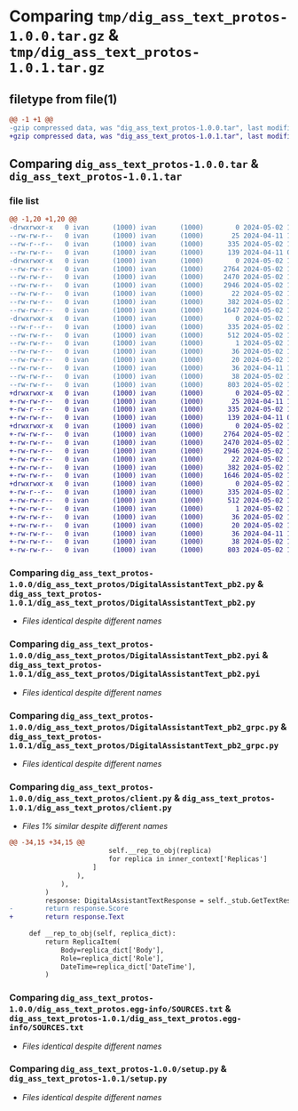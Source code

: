 # Comparing `tmp/dig_ass_text_protos-1.0.0.tar.gz` & `tmp/dig_ass_text_protos-1.0.1.tar.gz`

## filetype from file(1)

```diff
@@ -1 +1 @@
-gzip compressed data, was "dig_ass_text_protos-1.0.0.tar", last modified: Thu May  2 11:13:18 2024, max compression
+gzip compressed data, was "dig_ass_text_protos-1.0.1.tar", last modified: Thu May  2 14:36:39 2024, max compression
```

## Comparing `dig_ass_text_protos-1.0.0.tar` & `dig_ass_text_protos-1.0.1.tar`

### file list

```diff
@@ -1,20 +1,20 @@
-drwxrwxr-x   0 ivan      (1000) ivan      (1000)        0 2024-05-02 11:13:18.417823 dig_ass_text_protos-1.0.0/
--rw-rw-r--   0 ivan      (1000) ivan      (1000)       25 2024-04-11 10:17:28.000000 dig_ass_text_protos-1.0.0/MANIFEST.in
--rw-r--r--   0 ivan      (1000) ivan      (1000)      335 2024-05-02 11:13:18.417823 dig_ass_text_protos-1.0.0/PKG-INFO
--rw-rw-r--   0 ivan      (1000) ivan      (1000)      139 2024-04-11 09:59:00.000000 dig_ass_text_protos-1.0.0/README.md
-drwxrwxr-x   0 ivan      (1000) ivan      (1000)        0 2024-05-02 11:13:18.413822 dig_ass_text_protos-1.0.0/dig_ass_text_protos/
--rw-rw-r--   0 ivan      (1000) ivan      (1000)     2764 2024-05-02 11:13:17.000000 dig_ass_text_protos-1.0.0/dig_ass_text_protos/DigitalAssistantText_pb2.py
--rw-rw-r--   0 ivan      (1000) ivan      (1000)     2470 2024-05-02 11:13:17.000000 dig_ass_text_protos-1.0.0/dig_ass_text_protos/DigitalAssistantText_pb2.pyi
--rw-rw-r--   0 ivan      (1000) ivan      (1000)     2946 2024-05-02 11:13:17.000000 dig_ass_text_protos-1.0.0/dig_ass_text_protos/DigitalAssistantText_pb2_grpc.py
--rw-rw-r--   0 ivan      (1000) ivan      (1000)       22 2024-05-02 11:09:19.000000 dig_ass_text_protos-1.0.0/dig_ass_text_protos/__init__.py
--rw-rw-r--   0 ivan      (1000) ivan      (1000)      382 2024-05-02 11:09:19.000000 dig_ass_text_protos-1.0.0/dig_ass_text_protos/abstract_client.py
--rw-rw-r--   0 ivan      (1000) ivan      (1000)     1647 2024-05-02 11:09:19.000000 dig_ass_text_protos-1.0.0/dig_ass_text_protos/client.py
-drwxrwxr-x   0 ivan      (1000) ivan      (1000)        0 2024-05-02 11:13:18.417823 dig_ass_text_protos-1.0.0/dig_ass_text_protos.egg-info/
--rw-r--r--   0 ivan      (1000) ivan      (1000)      335 2024-05-02 11:13:18.000000 dig_ass_text_protos-1.0.0/dig_ass_text_protos.egg-info/PKG-INFO
--rw-rw-r--   0 ivan      (1000) ivan      (1000)      512 2024-05-02 11:13:18.000000 dig_ass_text_protos-1.0.0/dig_ass_text_protos.egg-info/SOURCES.txt
--rw-rw-r--   0 ivan      (1000) ivan      (1000)        1 2024-05-02 11:13:18.000000 dig_ass_text_protos-1.0.0/dig_ass_text_protos.egg-info/dependency_links.txt
--rw-rw-r--   0 ivan      (1000) ivan      (1000)       36 2024-05-02 11:13:18.000000 dig_ass_text_protos-1.0.0/dig_ass_text_protos.egg-info/requires.txt
--rw-rw-r--   0 ivan      (1000) ivan      (1000)       20 2024-05-02 11:13:18.000000 dig_ass_text_protos-1.0.0/dig_ass_text_protos.egg-info/top_level.txt
--rw-rw-r--   0 ivan      (1000) ivan      (1000)       36 2024-04-11 10:17:28.000000 dig_ass_text_protos-1.0.0/requirements.txt
--rw-rw-r--   0 ivan      (1000) ivan      (1000)       38 2024-05-02 11:13:18.417823 dig_ass_text_protos-1.0.0/setup.cfg
--rw-rw-r--   0 ivan      (1000) ivan      (1000)      803 2024-05-02 11:09:19.000000 dig_ass_text_protos-1.0.0/setup.py
+drwxrwxr-x   0 ivan      (1000) ivan      (1000)        0 2024-05-02 14:36:39.167640 dig_ass_text_protos-1.0.1/
+-rw-rw-r--   0 ivan      (1000) ivan      (1000)       25 2024-04-11 10:17:28.000000 dig_ass_text_protos-1.0.1/MANIFEST.in
+-rw-r--r--   0 ivan      (1000) ivan      (1000)      335 2024-05-02 14:36:39.167640 dig_ass_text_protos-1.0.1/PKG-INFO
+-rw-rw-r--   0 ivan      (1000) ivan      (1000)      139 2024-04-11 09:59:00.000000 dig_ass_text_protos-1.0.1/README.md
+drwxrwxr-x   0 ivan      (1000) ivan      (1000)        0 2024-05-02 14:36:39.167640 dig_ass_text_protos-1.0.1/dig_ass_text_protos/
+-rw-rw-r--   0 ivan      (1000) ivan      (1000)     2764 2024-05-02 14:36:37.000000 dig_ass_text_protos-1.0.1/dig_ass_text_protos/DigitalAssistantText_pb2.py
+-rw-rw-r--   0 ivan      (1000) ivan      (1000)     2470 2024-05-02 14:36:37.000000 dig_ass_text_protos-1.0.1/dig_ass_text_protos/DigitalAssistantText_pb2.pyi
+-rw-rw-r--   0 ivan      (1000) ivan      (1000)     2946 2024-05-02 14:36:37.000000 dig_ass_text_protos-1.0.1/dig_ass_text_protos/DigitalAssistantText_pb2_grpc.py
+-rw-rw-r--   0 ivan      (1000) ivan      (1000)       22 2024-05-02 14:35:07.000000 dig_ass_text_protos-1.0.1/dig_ass_text_protos/__init__.py
+-rw-rw-r--   0 ivan      (1000) ivan      (1000)      382 2024-05-02 11:09:19.000000 dig_ass_text_protos-1.0.1/dig_ass_text_protos/abstract_client.py
+-rw-rw-r--   0 ivan      (1000) ivan      (1000)     1646 2024-05-02 14:34:57.000000 dig_ass_text_protos-1.0.1/dig_ass_text_protos/client.py
+drwxrwxr-x   0 ivan      (1000) ivan      (1000)        0 2024-05-02 14:36:39.167640 dig_ass_text_protos-1.0.1/dig_ass_text_protos.egg-info/
+-rw-r--r--   0 ivan      (1000) ivan      (1000)      335 2024-05-02 14:36:39.000000 dig_ass_text_protos-1.0.1/dig_ass_text_protos.egg-info/PKG-INFO
+-rw-rw-r--   0 ivan      (1000) ivan      (1000)      512 2024-05-02 14:36:39.000000 dig_ass_text_protos-1.0.1/dig_ass_text_protos.egg-info/SOURCES.txt
+-rw-rw-r--   0 ivan      (1000) ivan      (1000)        1 2024-05-02 14:36:39.000000 dig_ass_text_protos-1.0.1/dig_ass_text_protos.egg-info/dependency_links.txt
+-rw-rw-r--   0 ivan      (1000) ivan      (1000)       36 2024-05-02 14:36:39.000000 dig_ass_text_protos-1.0.1/dig_ass_text_protos.egg-info/requires.txt
+-rw-rw-r--   0 ivan      (1000) ivan      (1000)       20 2024-05-02 14:36:39.000000 dig_ass_text_protos-1.0.1/dig_ass_text_protos.egg-info/top_level.txt
+-rw-rw-r--   0 ivan      (1000) ivan      (1000)       36 2024-04-11 10:17:28.000000 dig_ass_text_protos-1.0.1/requirements.txt
+-rw-rw-r--   0 ivan      (1000) ivan      (1000)       38 2024-05-02 14:36:39.167640 dig_ass_text_protos-1.0.1/setup.cfg
+-rw-rw-r--   0 ivan      (1000) ivan      (1000)      803 2024-05-02 11:09:19.000000 dig_ass_text_protos-1.0.1/setup.py
```

### Comparing `dig_ass_text_protos-1.0.0/dig_ass_text_protos/DigitalAssistantText_pb2.py` & `dig_ass_text_protos-1.0.1/dig_ass_text_protos/DigitalAssistantText_pb2.py`

 * *Files identical despite different names*

### Comparing `dig_ass_text_protos-1.0.0/dig_ass_text_protos/DigitalAssistantText_pb2.pyi` & `dig_ass_text_protos-1.0.1/dig_ass_text_protos/DigitalAssistantText_pb2.pyi`

 * *Files identical despite different names*

### Comparing `dig_ass_text_protos-1.0.0/dig_ass_text_protos/DigitalAssistantText_pb2_grpc.py` & `dig_ass_text_protos-1.0.1/dig_ass_text_protos/DigitalAssistantText_pb2_grpc.py`

 * *Files identical despite different names*

### Comparing `dig_ass_text_protos-1.0.0/dig_ass_text_protos/client.py` & `dig_ass_text_protos-1.0.1/dig_ass_text_protos/client.py`

 * *Files 1% similar despite different names*

```diff
@@ -34,15 +34,15 @@
                         self.__rep_to_obj(replica)
                         for replica in inner_context['Replicas']
                     ]
                 ),
             ),
         )
         response: DigitalAssistantTextResponse = self._stub.GetTextResponse(request)
-        return response.Score
+        return response.Text
 
     def __rep_to_obj(self, replica_dict):
         return ReplicaItem(
             Body=replica_dict['Body'],
             Role=replica_dict['Role'],
             DateTime=replica_dict['DateTime'],
         )
```

### Comparing `dig_ass_text_protos-1.0.0/dig_ass_text_protos.egg-info/SOURCES.txt` & `dig_ass_text_protos-1.0.1/dig_ass_text_protos.egg-info/SOURCES.txt`

 * *Files identical despite different names*

### Comparing `dig_ass_text_protos-1.0.0/setup.py` & `dig_ass_text_protos-1.0.1/setup.py`

 * *Files identical despite different names*

